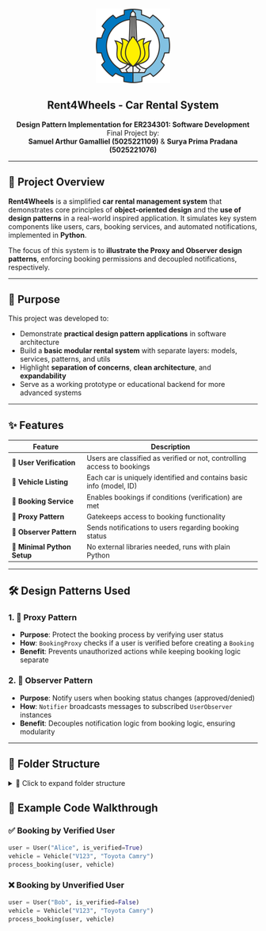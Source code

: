 <p align="center">
  <img src="https://raw.githubusercontent.com/Rubinskiy/IF184202-Data-Structures/main/its.png" height="150" />
</p>

<h2 align="center">Rent4Wheels - Car Rental System</h2>

<p align="center">
  <b>Design Pattern Implementation for ER234301: Software Development</b><br>
  Final Project by:<br>
  <b>Samuel Arthur Gamalliel (5025221109)</b> & <b>Surya Prima Pradana (5025221076)</b><br>
</p>

---

## 🧭 Project Overview

**Rent4Wheels** is a simplified **car rental management system** that demonstrates core principles of **object-oriented design** and the **use of design patterns** in a real-world inspired application. It simulates key system components like users, cars, booking services, and automated notifications, implemented in **Python**.

The focus of this system is to **illustrate the Proxy and Observer design patterns**, enforcing booking permissions and decoupled notifications, respectively.

---

## 🎯 Purpose

This project was developed to:

- Demonstrate **practical design pattern applications** in software architecture
- Build a **basic modular rental system** with separate layers: models, services, patterns, and utils
- Highlight **separation of concerns**, **clean architecture**, and **expandability**
- Serve as a working prototype or educational backend for more advanced systems

---

## ✨ Features

| Feature                        | Description                                                                 |
|-------------------------------|-----------------------------------------------------------------------------|
| 👤 **User Verification**       | Users are classified as verified or not, controlling access to bookings     |
| 🚗 **Vehicle Listing**         | Each car is uniquely identified and contains basic info (model, ID)         |
| 📅 **Booking Service**         | Enables bookings if conditions (verification) are met                       |
| 🔐 **Proxy Pattern**           | Gatekeeps access to booking functionality                                   |
| 📣 **Observer Pattern**        | Sends notifications to users regarding booking status                       |
| 🧪 **Minimal Python Setup**   | No external libraries needed, runs with plain Python                        |

---

## 🛠️ Design Patterns Used

### 1. 🔐 **Proxy Pattern**
- **Purpose**: Protect the booking process by verifying user status
- **How**: `BookingProxy` checks if a user is verified before creating a `Booking`
- **Benefit**: Prevents unauthorized actions while keeping booking logic separate

### 2. 📣 **Observer Pattern**
- **Purpose**: Notify users when booking status changes (approved/denied)
- **How**: `Notifier` broadcasts messages to subscribed `UserObserver` instances
- **Benefit**: Decouples notification logic from booking logic, ensuring modularity

---

## 📂 Folder Structure

<details> <summary>📁 Click to expand folder structure</summary>
rent4wheels/
├── main.py                         # Entry point for the system
├── models/                         # Core domain models
│   ├── user.py                     # User class with verification status
│   ├── vehicle.py                  # Vehicle class with unique ID & model
│   └── booking.py                  # Booking class with confirmation logic
├── patterns/                       # Design pattern implementations
│   ├── proxy.py                    # Proxy to restrict booking access
│   └── observer.py                 # Observer base and UserObserver class
├── services/                       # Business logic layer
│   └── booking_service.py         # High-level booking flow using Proxy + Observer
└── utils/                          # Utility components
    └── notifier.py                # Notification broadcaster for Observer pattern
</details>


## 📄 Example Code Walkthrough

### ✅ Booking by Verified User
```python
user = User("Alice", is_verified=True)
vehicle = Vehicle("V123", "Toyota Camry")
process_booking(user, vehicle)
```

### ❌ Booking by Unverified User
```python
user = User("Bob", is_verified=False)
vehicle = Vehicle("V123", "Toyota Camry")
process_booking(user, vehicle)
```
